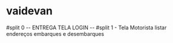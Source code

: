 # vaidevan
#split 0 -- ENTREGA TELA LOGIN --
#split 1 - Tela Motorista listar endereços embarques e desembarques